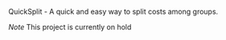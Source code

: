 QuickSplit - 
A quick and easy way to split costs among groups. 

*Note*
This project is currently on hold


